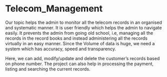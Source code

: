 # Telecom_Management

Our topic helps the admin to monitor all the telecom records in an organised and systematic manner. It is user friendly which helps the admin to navigate easily. It prevents the admin from going old school, i.e, managing all the records in the record books and instead administering all the records virtually in an easy manner. Since the Volume of data is huge, we need a system which has accuracy, speed and transparency.

Here, we can add, modify/update  and delete the customer’s records based on phone number. The project can also help in processing the payment, listing and searching the current records.

